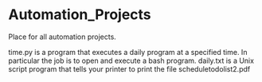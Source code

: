 # Automation_Projects
Place for all automation projects.

time.py is a program that executes a daily program at a specified time. In particular the job is to open and execute a bash program.
daily.txt is a Unix script program that tells your printer to print the file scheduletodolist2.pdf 

